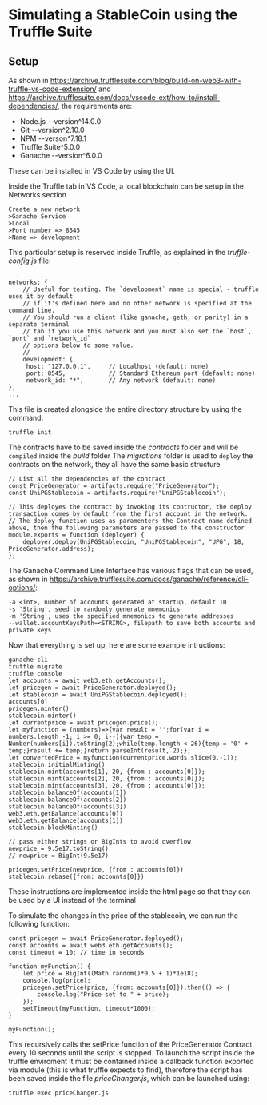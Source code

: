 # Simulating a StableCoin using the Truffle Suite

## Setup

As shown in https://archive.trufflesuite.com/blog/build-on-web3-with-truffle-vs-code-extension/ and https://archive.trufflesuite.com/docs/vscode-ext/how-to/install-dependencies/, the requirements are:

- Node.js --version^14.0.0
- Git --version^2.10.0
- NPM --verson^7.18.1
- Truffle Suite^5.0.0
- Ganache --version^6.0.0

These can be installed in VS Code by using the UI.

Inside the Truffle tab in VS Code, a local blockchain can be setup in the Networks section

    Create a new network
    >Ganache Service
    >Local
    >Port number => 8545
    >Name => development

This particular setup is reserved inside Truffle, as explained in the _truffle-config.js_ file:

    ...
    networks: {
        // Useful for testing. The `development` name is special - truffle uses it by default
        // if it's defined here and no other network is specified at the command line.
        // You should run a client (like ganache, geth, or parity) in a separate terminal
        // tab if you use this network and you must also set the `host`, `port` and `network_id`
        // options below to some value.
        //
        development: {
         host: "127.0.0.1",     // Localhost (default: none)
         port: 8545,            // Standard Ethereum port (default: none)
         network_id: "*",       // Any network (default: none)
    },
    ...

This file is created alongside the entire directory structure by using the command:

    truffle init
    
The contracts have to be saved inside the _contracts_ folder and will be `compiled` inside the _build_ folder
The _migrations_ folder is used to `deploy` the contracts on the network, they all have the same basic structure

    // List all the dependencies of the contract
    const PriceGenerator = artifacts.require("PriceGenerator");
    const UniPGStablecoin = artifacts.require("UniPGStablecoin");
    
    // This deployes the contract by invoking its contructor, the deploy transaction comes by default from the first account in the network. 
    // The deploy function uses as paramenters the Contract name defined above, then the following parameters are passed to the constructor
    module.exports = function (deployer) {   
        deployer.deploy(UniPGStablecoin, "UniPGStablecoin", "UPG", 18, PriceGenerator.address);
    };

The Ganache Command Line Interface has various flags that can be used, as shown in https://archive.trufflesuite.com/docs/ganache/reference/cli-options/:

    -a <int>, number of accounts generated at startup, default 10
    -s 'String', seed to randomly generate mnemonics
    -m 'String', uses the specified mnemonics to generate addresses
    --wallet.accountKeysPath=<STRING>, filepath to save both accounts and private keys

Now that everything is set up, here are some example intructions:

    ganache-cli
    truffle migrate
    truffle console
    let accounts = await web3.eth.getAccounts(); 
    let pricegen = await PriceGenerator.deployed();
    let stablecoin = await UniPGStablecoin.deployed();
    accounts[0]
    pricegen.minter()
    stablecoin.minter()
    let currentprice = await pricegen.price();
    let myfunction = (numbers)=>{var result = '';for(var i = numbers.length -1; i >= 0; i--){var temp = Number(numbers[i]).toString(2);while(temp.length < 26){temp = '0' + temp;}result += temp;}return parseInt(result, 2);};
    let convertedPrice = myfunction(currentprice.words.slice(0,-1));
    stablecoin.initialMinting()
    stablecoin.mint(accounts[1], 20, {from : accounts[0]});
    stablecoin.mint(accounts[2], 20, {from : accounts[0]});
    stablecoin.mint(accounts[3], 20, {from : accounts[0]});
    stablecoin.balanceOf(accounts[1])
    stablecoin.balanceOf(accounts[2])
    stablecoin.balanceOf(accounts[3])
    web3.eth.getBalance(accounts[0])
    web3.eth.getBalance(accounts[1])
    stablecoin.blockMinting()

    // pass either strings or BigInts to avoid overflow
    newprice = 9.5e17.toString() 
    // newprice = BigInt(9.5e17)   

    pricegen.setPrice(newprice, {from : accounts[0]}) 
    stablecoin.rebase({from: accounts[0]})

These instructions are implemented inside the html page so that they can be used by a UI instead of the terminal

To simulate the changes in the price of the stablecoin, we can run the following function:
    
    const pricegen = await PriceGenerator.deployed();
    const accounts = await web3.eth.getAccounts();
    const timeout = 10; // time in seconds

    function myFunction() {
        let price = BigInt((Math.random()*0.5 + 1)*1e18);
        console.log(price);
        pricegen.setPrice(price, {from: accounts[0]}).then(() => {
            console.log("Price set to " + price);
        });
        setTimeout(myFunction, timeout*1000);
    }

    myFunction();

This recursively calls the setPrice function of the PriceGenerator Contract every 10 seconds until the script is stopped. To launch the script inside the truffle enviroment it must be contained inside a callback function exported via module (this is what truffle expects to find), therefore the script has been saved inside the file _priceChanger.js_, which can be launched using:

    truffle exec priceChanger.js